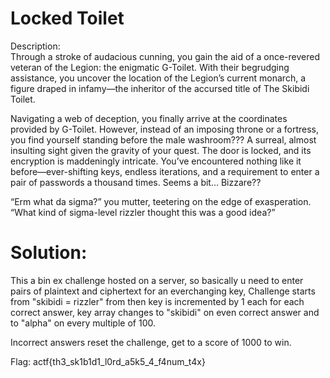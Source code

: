# Locked Toilet


Description:
<br>
Through a stroke of audacious cunning, you gain the aid of a once-revered veteran of the Legion: the enigmatic G-Toilet. With their begrudging assistance, you uncover the location of the Legion’s current monarch, a figure draped in infamy—the inheritor of the accursed title of The Skibidi Toilet.

Navigating a web of deception, you finally arrive at the coordinates provided by G-Toilet. However, instead of an imposing throne or a fortress, you find yourself standing before the male washroom??? A surreal, almost insulting sight given the gravity of your quest. The door is locked, and its encryption is maddeningly intricate. You’ve encountered nothing like it before—ever-shifting keys, endless iterations, and a requirement to enter a pair of passwords a thousand times. Seems a bit... Bizzare??

“Erm what da sigma?” you mutter, teetering on the edge of exasperation. “What kind of sigma-level rizzler thought this was a good idea?”



# Solution:

This a bin ex challenge hosted on a server, so basically u need to enter pairs of plaintext and ciphertext for an everchanging key, 
Challenge starts from "skibidi = rizzler"
from then key is incremented by 1 each for each correct answer, key array changes to "skibidi" on even correct answer and to "alpha" on every multiple of 100.


Incorrect answers reset the challenge, get to a score of 1000 to win.


Flag: actf{th3_sk1b1d1_l0rd_a5k5_4_f4num_t4x}
